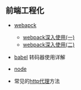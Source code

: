 ## 前端工程化

* [webapck](webpack)

  - [webpack深入使用(一)](./webpack/advanced)
  - [webpack深入使用(二)](./webpack/advanced1)

* [babel](babel) 转码器使用详解

* [node](nodejs)

* 常见的[http代理](proxy)方法 
